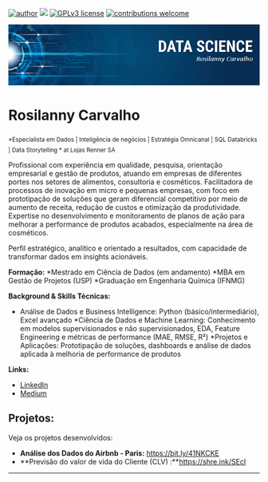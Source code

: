 [![author](https://img.shields.io/badge/author-Rosilanny-red.svg)](https://www.linkedin.com/in/rosilanny-carvalho/) [![](https://img.shields.io/badge/python-3.11+-blue.svg)](https://www.python.org/downloads/release/python-311/) [![GPLv3 license](https://img.shields.io/badge/License-GPLv3-blue.svg)](http://perso.crans.org/besson/LICENSE.html) [![contributions welcome](https://img.shields.io/badge/contributions-welcome-brightgreen.svg?style=flat)](https://github.com/Rosilanny/Projetos_Data_Science)

<p align="center">
  <img src="bannerq.png" >
</p>

# Rosilanny Carvalho
<sub> *Especialista em Dados | Inteligência de negócios | Estratégia Omnicanal | SQL Databricks | Data Storytelling * at Lojas Renner SA </sub>

Profissional com experiência em qualidade, pesquisa, orientação empresarial e gestão de produtos, atuando em empresas de diferentes portes nos setores de alimentos, consultoria e cosméticos. Facilitadora de processos de inovação em micro e pequenas empresas, com foco em prototipação de soluções que geram diferencial competitivo por meio de aumento de receita, redução de custos e otimização da produtividade. Expertise no desenvolvimento e monitoramento de planos de ação para melhorar a performance de produtos acabados, especialmente na área de cosméticos.

Perfil estratégico, analítico e orientado a resultados, com capacidade de transformar dados em insights acionáveis.

**Formação:** 
*Mestrado em Ciência de Dados (em andamento)
*MBA em Gestão de Projetos (USP)
*Graduação em Engenharia Química (IFNMG)

**Background & Skills Técnicas:** 
* Análise de Dados e Business Intelligence: Python (básico/intermediário), Excel avançado
*Ciência de Dados e Machine Learning: Conhecimento em modelos supervisionados e não supervisionados, EDA, Feature Engineering e métricas de performance (MAE, RMSE, R²)
*Projetos e Aplicações: Prototipação de soluções, dashboards e análise de dados aplicada à melhoria de performance de produtos

**Links:**
* [LinkedIn](https://www.linkedin.com/in/rosilanny-araujo/)
* [Medium](https://medium.com/@rosilannysoares)


## Projetos:
Veja os projetos desenvolvidos:

* **Análise dos Dados do Airbnb - Paris:** https://bit.ly/41NKCKE
* **Previsão do valor de vida do Cliente (CLV) :**https://shre.ink/SEcI

---

